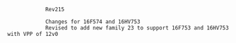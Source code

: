                 Rev215

                Changes for 16F574 and 16HV753
                Revised to add new family 23 to support 16F753 and 16HV753 with VPP of 12v0

